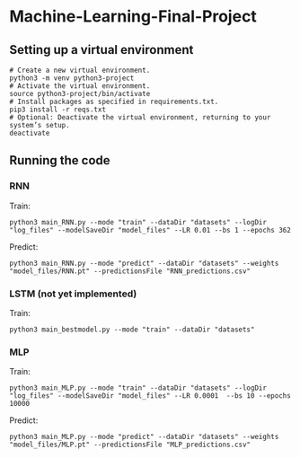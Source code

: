 # Machine-Learning-Final-Project

## Setting up a virtual environment
```
# Create a new virtual environment.
python3 -m venv python3-project
# Activate the virtual environment.
source python3-project/bin/activate
# Install packages as specified in requirements.txt.
pip3 install -r reqs.txt
# Optional: Deactivate the virtual environment, returning to your system’s setup.
deactivate
```
## Running the code
### RNN
Train:
```
python3 main_RNN.py --mode "train" --dataDir "datasets" --logDir "log_files" --modelSaveDir "model_files" --LR 0.01 --bs 1 --epochs 362
```
Predict:
```
python3 main_RNN.py --mode "predict" --dataDir "datasets" --weights "model_files/RNN.pt" --predictionsFile "RNN_predictions.csv"
```
### LSTM (not yet implemented)
Train:
```
python3 main_bestmodel.py --mode "train" --dataDir "datasets"
```
### MLP
Train:
```
python3 main_MLP.py --mode "train" --dataDir "datasets" --logDir "log_files" --modelSaveDir "model_files" --LR 0.0001  --bs 10 --epochs 10000
```
Predict:
```
python3 main_MLP.py --mode "predict" --dataDir "datasets" --weights "model_files/MLP.pt" --predictionsFile "MLP_predictions.csv"
```
